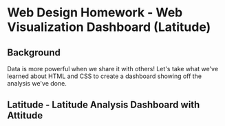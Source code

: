 # Web Design Homework - Web Visualization Dashboard (Latitude)

## Background


Data is more powerful when we share it with others! Let's take what we've learned about HTML and CSS to create a dashboard showing off the analysis we've done.



## Latitude - Latitude Analysis Dashboard with Attitude

